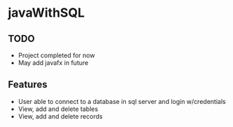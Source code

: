 # javaWithSQL
## TODO
- Project completed for now
- May add javafx in future
## Features
- User able to connect to a database in sql server and login w/credentials
- View, add and delete tables
- View, add and delete records
